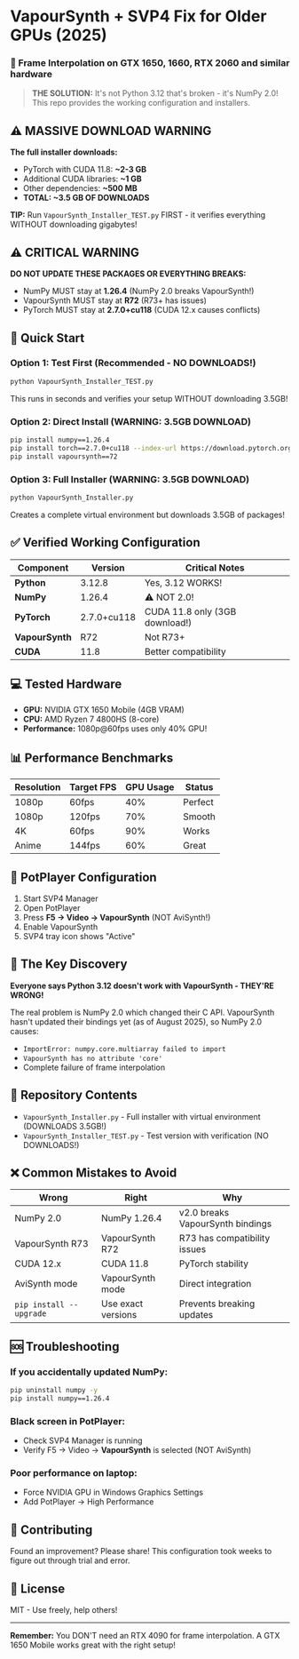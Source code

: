 # VapourSynth + SVP4 Fix for Older GPUs (2025)
### 🎯 Frame Interpolation on GTX 1650, 1660, RTX 2060 and similar hardware

> **THE SOLUTION:** It's not Python 3.12 that's broken - it's NumPy 2.0! This repo provides the working configuration and installers.

## ⚠️ MASSIVE DOWNLOAD WARNING
**The full installer downloads:**
- PyTorch with CUDA 11.8: **~2-3 GB** 
- Additional CUDA libraries: **~1 GB**
- Other dependencies: **~500 MB**
- **TOTAL: ~3.5 GB OF DOWNLOADS**

**TIP:** Run `VapourSynth_Installer_TEST.py` FIRST - it verifies everything WITHOUT downloading gigabytes!

## ⚠️ CRITICAL WARNING
**DO NOT UPDATE THESE PACKAGES OR EVERYTHING BREAKS:**
- NumPy MUST stay at **1.26.4** (NumPy 2.0 breaks VapourSynth!)
- VapourSynth MUST stay at **R72** (R73+ has issues)
- PyTorch MUST stay at **2.7.0+cu118** (CUDA 12.x causes conflicts)

## 🚀 Quick Start

### Option 1: Test First (Recommended - NO DOWNLOADS!)
```bash
python VapourSynth_Installer_TEST.py
```
This runs in seconds and verifies your setup WITHOUT downloading 3.5GB!

### Option 2: Direct Install (WARNING: 3.5GB DOWNLOAD)
```bash
pip install numpy==1.26.4
pip install torch==2.7.0+cu118 --index-url https://download.pytorch.org/whl/cu118  # THIS IS 3GB!
pip install vapoursynth==72
```

### Option 3: Full Installer (WARNING: 3.5GB DOWNLOAD)
```bash
python VapourSynth_Installer.py
```
Creates a complete virtual environment but downloads 3.5GB of packages!

## ✅ Verified Working Configuration

| Component | Version | Critical Notes |
|-----------|---------|----------------|
| **Python** | 3.12.8 | Yes, 3.12 WORKS! |
| **NumPy** | 1.26.4 | ⚠️ NOT 2.0! |
| **PyTorch** | 2.7.0+cu118 | CUDA 11.8 only (3GB download!) |
| **VapourSynth** | R72 | Not R73+ |
| **CUDA** | 11.8 | Better compatibility |

## 💻 Tested Hardware

- **GPU:** NVIDIA GTX 1650 Mobile (4GB VRAM)
- **CPU:** AMD Ryzen 7 4800HS (8-core)
- **Performance:** 1080p@60fps uses only 40% GPU!

## 📊 Performance Benchmarks

| Resolution | Target FPS | GPU Usage | Status |
|------------|------------|-----------|---------|
| 1080p | 60fps | 40% | Perfect |
| 1080p | 120fps | 70% | Smooth |
| 4K | 60fps | 90% | Works |
| Anime | 144fps | 60% | Great |

## 🔧 PotPlayer Configuration

1. Start SVP4 Manager
2. Open PotPlayer
3. Press **F5 → Video → VapourSynth** (NOT AviSynth!)
4. Enable VapourSynth
5. SVP4 tray icon shows "Active"

## 🎯 The Key Discovery

**Everyone says Python 3.12 doesn't work with VapourSynth - THEY'RE WRONG!**

The real problem is NumPy 2.0 which changed their C API. VapourSynth hasn't updated their bindings yet (as of August 2025), so NumPy 2.0 causes:
- `ImportError: numpy.core.multiarray failed to import`
- `VapourSynth has no attribute 'core'`
- Complete failure of frame interpolation

## 📁 Repository Contents

- `VapourSynth_Installer.py` - Full installer with virtual environment (DOWNLOADS 3.5GB!)
- `VapourSynth_Installer_TEST.py` - Test version with verification (NO DOWNLOADS!)

## ❌ Common Mistakes to Avoid

| Wrong | Right | Why |
|-------|-------|-----|
| NumPy 2.0 | NumPy 1.26.4 | v2.0 breaks VapourSynth bindings |
| VapourSynth R73 | VapourSynth R72 | R73 has compatibility issues |
| CUDA 12.x | CUDA 11.8 | PyTorch stability |
| AviSynth mode | VapourSynth mode | Direct integration |
| `pip install --upgrade` | Use exact versions | Prevents breaking updates |

## 🆘 Troubleshooting

### If you accidentally updated NumPy:
```bash
pip uninstall numpy -y
pip install numpy==1.26.4
```

### Black screen in PotPlayer:
- Check SVP4 Manager is running
- Verify F5 → Video → **VapourSynth** is selected (NOT AviSynth)

### Poor performance on laptop:
- Force NVIDIA GPU in Windows Graphics Settings
- Add PotPlayer → High Performance

## 🤝 Contributing

Found an improvement? Please share! This configuration took weeks to figure out through trial and error.

## 📜 License

MIT - Use freely, help others!

---

**Remember:** You DON'T need an RTX 4090 for frame interpolation. A GTX 1650 Mobile works great with the right setup!